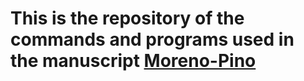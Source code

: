 # This is the repository of the commands and programs used in the manuscript [Moreno-Pino](https://www.nature.com/articles/s41598-020-57464-2)

